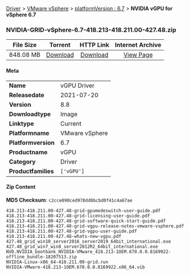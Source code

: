 
[Driver](/README.md)  >  [VMware vSphere](/index/Driver/VMware_vSphere.md)  >  [platformVersion : 6.7](/index/Driver/VMware_vSphere/6.7.md)  >  **NVIDIA vGPU for vSphere 6.7**


### NVIDIA-GRID-vSphere-6.7-418.213-418.211.00-427.48.zip

| **File Size** | **Torrent**  | **HTTP Link** | **Internet Archive** |
|:-------------:|:------------:|:-------------:|:--------------------:|
| 848.08 MB |  [Download](https://archive.org/download/nvgpu_NVIDIA-GRID-vSphere-6.7-418.213-418.211.00-427.48.zip/nvgpu_NVIDIA-GRID-vSphere-6.7-418.213-418.211.00-427.48.zip_archive.torrent)       | [Download](https://archive.org/compress/nvgpu_NVIDIA-GRID-vSphere-6.7-418.213-418.211.00-427.48.zip) | [View Page](https://archive.org/details/nvgpu_NVIDIA-GRID-vSphere-6.7-418.213-418.211.00-427.48.zip)       |

#### Meta

<table>
<tr><td><strong>Name</strong></td><td>vGPU Driver</td></tr>
<tr><td><strong>Releasedate</strong></td><td>2021-07-20</td></tr>
<tr><td><strong>Version</strong></td><td>8.8</td></tr>
<tr><td><strong>Downloadtype</strong></td><td>Image</td></tr>
<tr><td><strong>Linktype</strong></td><td>Current</td></tr>
<tr><td><strong>Platformname</strong></td><td>VMware vSphere</td></tr>
<tr><td><strong>Platformversion</strong></td><td>6.7</td></tr>
<tr><td><strong>Productname</strong></td><td>vGPU</td></tr>
<tr><td><strong>Category</strong></td><td>Driver</td></tr>
<tr><td><strong>Productfamilies</strong></td><td><code>['vGPU']</code></td></tr>
</table>

#### Zip Content

**MD5 Checksum**: `c2cce090ced978dd8bcbd0f41c4a67ae`

```text
418.213-418.211.00-427.48-grid-gpumodeswitch-user-guide.pdf
418.213-418.211.00-427.48-grid-licensing-user-guide.pdf
418.213-418.211.00-427.48-grid-software-quick-start-guide.pdf
418.213-418.211.00-427.48-grid-vgpu-release-notes-vmware-vsphere.pdf
418.213-418.211.00-427.48-grid-vgpu-user-guide.pdf
418.213-418.211.00-427.48-whats-new-vgpu.pdf
427.48_grid_win10_server2016_server2019_64bit_international.exe
427.48_grid_win7_win8_server2012R2_64bit_international.exe
NVD.NVIDIA_bootbank_NVIDIA-VMware_418.213-1OEM.670.0.0.8169922-offline_bundle-18207513.zip
NVIDIA-Linux-x86_64-418.211.00-grid.run
NVIDIA-VMware-418.213-1OEM.670.0.0.8169922.x86_64.vib
```